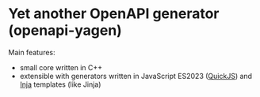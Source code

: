 # Yet another OpenAPI generator (openapi-yagen)

Main features:

- small core written in C++
- extensible with generators written in JavaScript ES2023 ([QuickJS](https://bellard.org/quickjs/)) and 
  [Inja](https://pantor.github.io/inja/) templates (like Jinja)
